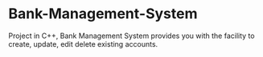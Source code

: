 # Bank-Management-System
Project in C++, Bank Management System provides you with the facility to create, update, edit delete existing accounts.
